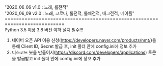 "2020_06_06 v1.0 : 노래, 롤전적" <br>
"2020_06_09 v2.0 : 노래, 코로나, 롤전적, 롤체전적, 배그전적, 메이플" <br>
===========================================================================<br>
Python 3.5 이상 3.8 버전 이하 설치 필수!!!
1. 네이버 오픈 API 이용 신청(https://developers.naver.com/products/nmt/)을 통해 Client ID, Secret 발급 후, init 폴더 안에 config.ini에 정보 추가<br>
2. 디스코드 봇을 만들어서(https://discord.com/developers/applications) 토큰을 발급받고 init 폴더 안에 config.ini에 정보 추가
